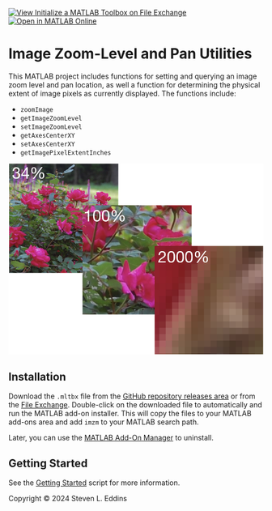 [![View Initialize a MATLAB Toolbox on File Exchange](https://www.mathworks.com/matlabcentral/images/matlab-file-exchange.svg)](https://www.mathworks.com/matlabcentral/fileexchange/167316-image-zoom-level-and-pan-utilities) [![Open in MATLAB Online](https://www.mathworks.com/images/responsive/global/open-in-matlab-online.svg)](https://matlab.mathworks.com/open/github/v1?repo=eddins/imzm&file=toolbox/gettingStarted.mlx)

# Image Zoom-Level and Pan Utilities

This MATLAB project includes functions for setting and querying an image zoom level and pan location, as well a function for determining the physical extent of image pixels as currently displayed. The functions include:

- `zoomImage`
- `getImageZoomLevel`
- `setImageZoomLevel`
- `getAxesCenterXY`
- `setAxesCenterXY`
- `getImagePixelExtentInches`

![](./images/roses-zoom-collage.png)

## Installation

Download the `.mltbx` file from the [GitHub repository releases area](https://github.com/eddins/imzm/releases/) or from the [File Exchange](https://www.mathworks.com/matlabcentral/fileexchange/167316-image-zoom-level-and-pan-utilities). Double-click on the downloaded file to automatically and run the MATLAB add-on installer. This will copy the files to your MATLAB add-ons area and add `imzm` to your MATLAB search path.

Later, you can use the [MATLAB Add-On Manager](https://www.mathworks.com/help/matlab/matlab_env/get-add-ons.html) to uninstall.

## Getting Started

See the [Getting Started](https://viewer.mathworks.com/?viewer=live_code&url=https%3A%2F%2Fwww.mathworks.com%2Fmatlabcentral%2Fmlc-downloads%2Fdownloads%2F5f282b56-740d-4296-8a73-c75e61f8c6e0%2F0af0c32c-1a49-4034-9676-d77041c060bf%2Ffiles%2FgettingStarted.mlx&embed=web) script for more information.

Copyright &copy; 2024 Steven L. Eddins
